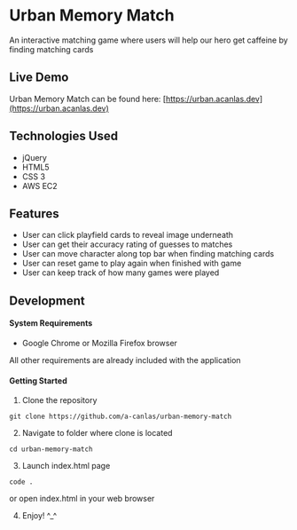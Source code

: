 # Urban Memory Match

An interactive matching game where users will help our hero get caffeine by finding matching cards

## Live Demo
Urban Memory Match can be found here: [https://urban.acanlas.dev](https://urban.acanlas.dev)

## Technologies Used
- jQuery
- HTML5
- CSS 3
- AWS EC2

## Features
- User can click playfield cards to reveal image underneath
- User can get their accuracy rating of guesses to matches
- User can move character along top bar when finding matching cards
- User can reset game to play again when finished with game
- User can keep track of how many games were played

## Development
#### System Requirements
- Google Chrome or Mozilla Firefox browser

All other requirements are already included with the application

#### Getting Started
1. Clone the repository

```
git clone https://github.com/a-canlas/urban-memory-match
```

2. Navigate to folder where clone is located

```
cd urban-memory-match
```

3. Launch index.html page

```
code .
```
or open index.html in your web browser

4. Enjoy! ^_^
